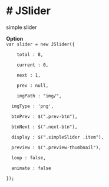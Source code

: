 <h1># JSlider</h1>
<p>simple slider</p>
<b>Option</b>
<code>
var slider = new JSlider({ <br />
	total : 8, <br />
	current : 0, <br />
	next : 1, <br />
	prev : null, <br />
	imgPath : "img/", <br />
  imgType : 'png', <br />
  btnPrev : $(".prev-btn"), <br />
  btnNext : $(".next-btn"), <br />
  display : $(".simpleSlider .item"), <br />
  preview : $(".preview-thumbnail"), <br />
  loop : false, <br />
  animate : false <br />
}); <br />
</code>
